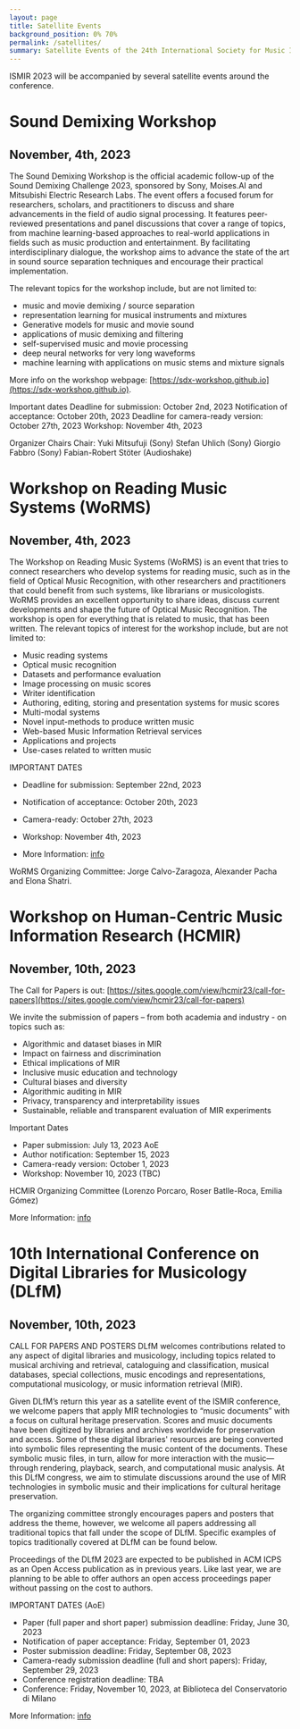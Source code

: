 ```yaml
---
layout: page
title: Satellite Events
background_position: 0% 70%
permalink: /satellites/
summary: Satellite Events of the 24th International Society for Music Information Retrieval Conference
---
```


ISMIR 2023 will be accompanied by several satellite events around the conference.

# Sound Demixing Workshop
## November, 4th, 2023

The Sound Demixing Workshop is the official academic follow-up of the Sound Demixing Challenge 2023, sponsored by Sony, Moises.AI and Mitsubishi Electric Research Labs.
The event offers a focused forum for researchers, scholars, and practitioners to discuss and share advancements in the field of audio signal processing. It features peer-reviewed presentations and panel discussions that cover a range of topics, from machine learning-based approaches to real-world applications in fields such as music production and entertainment. By facilitating interdisciplinary dialogue, the workshop aims to advance the state of the art in sound source separation techniques and encourage their practical implementation.

The relevant topics for the workshop include, but are not limited to:
- music and movie demixing / source separation
- representation learning for musical instruments and mixtures
- Generative models for music and movie sound
- applications of music demixing and filtering
- self-supervised music and movie processing
- deep neural networks for very long waveforms
- machine learning with applications on music stems and mixture signals

More info on the workshop webpage: [https://sdx-workshop.github.io](https://sdx-workshop.github.io).

Important dates
Deadline for submission: October 2nd, 2023
Notification of acceptance: October 20th, 2023
Deadline for camera-ready version: October 27th, 2023
Workshop: November 4th, 2023

Organizer Chairs
Chair: Yuki Mitsufuji (Sony)
Stefan Uhlich (Sony)
Giorgio Fabbro (Sony)
Fabian-Robert Stöter (Audioshake)

# Workshop on Reading Music Systems (WoRMS) 
## November, 4th, 2023

The Workshop on Reading Music Systems (WoRMS) is an event that tries to connect researchers who develop systems for reading music, such as in the field of Optical Music Recognition, with other researchers and practitioners that could benefit from such systems, like librarians or musicologists. WoRMS provides an excellent opportunity to share ideas, discuss current developments and shape the future of Optical Music Recognition. The workshop is open for everything that is related to music, that has been written. The relevant topics of interest for the workshop include, but are not limited to:

- Music reading systems
- Optical music recognition
- Datasets and performance evaluation
- Image processing on music scores
- Writer identification
- Authoring, editing, storing and presentation systems for music scores
- Multi-modal systems
- Novel input-methods to produce written music
- Web-based Music Information Retrieval services
- Applications and projects
- Use-cases related to written music

IMPORTANT DATES

- Deadline for submission: September 22nd, 2023
- Notification of acceptance: October 20th, 2023
- Camera-ready: October 27th, 2023
- Workshop: November 4th, 2023

- More Information: [info](https://sites.google.com/view/worms2023)

WoRMS Organizing Committee: Jorge Calvo-Zaragoza, Alexander Pacha and Elona Shatri.

# Workshop on Human-Centric Music Information Research (HCMIR)
## November, 10th, 2023

The Call for Papers is out: [https://sites.google.com/view/hcmir23/call-for-papers](https://sites.google.com/view/hcmir23/call-for-papers)

We invite the submission of papers – from both academia and industry - on topics such as: 

- Algorithmic and dataset biases in MIR
- Impact on fairness and discrimination
- Ethical implications of MIR 
- Inclusive music education and technology
- Cultural biases and diversity
- Algorithmic auditing in MIR
- Privacy, transparency and interpretability issues
- Sustainable, reliable and transparent evaluation of MIR experiments

Important Dates
- Paper submission: July 13, 2023 AoE
- Author notification: September 15, 2023
- Camera-ready version: October 1, 2023
- Workshop: November 10, 2023 (TBC)


HCMIR Organizing Committee (Lorenzo Porcaro, Roser Batlle-Roca, Emilia Gómez)

More Information: [info](https://sites.google.com/view/hcmir23/)




# 10th International Conference on Digital Libraries for Musicology (DLfM)
## November, 10th, 2023

CALL FOR PAPERS AND POSTERS
DLfM welcomes contributions related to any aspect of digital libraries and musicology, including topics related to musical archiving and retrieval, cataloguing and classification, musical databases, special collections, music encodings and representations, computational musicology, or music information retrieval (MIR).

Given DLfM’s return this year as a satellite event of the ISMIR conference, we welcome papers that apply MIR technologies to “music documents” with a focus on cultural heritage preservation. Scores and music documents have been digitized by libraries and archives worldwide for preservation and access. Some of these digital libraries' resources are being converted into symbolic files representing the music content of the documents. These symbolic music files, in turn, allow for more interaction with the music—through rendering, playback, search, and computational music analysis. At this DLfM congress, we aim to stimulate discussions around the use of MIR technologies in symbolic music and their implications for cultural heritage preservation.

The organizing committee strongly encourages papers and posters that address the theme, however, we welcome all papers addressing all traditional topics that fall under the scope of DLfM. Specific examples of topics traditionally covered at DLfM can be found below.

Proceedings of the DLfM 2023 are expected to be published in ACM ICPS as an Open Access publication as in previous years. Like last year, we are planning to be able to offer authors an open access proceedings paper without passing on the cost to authors.

IMPORTANT DATES (AoE)
- Paper (full paper and short paper) submission deadline: Friday, June 30, 2023
- Notification of paper acceptance: Friday, September 01, 2023
- Poster submission deadline: Friday, September 08, 2023
- Camera-ready submission deadline (full and short papers): Friday, September 29, 2023
- Conference registration deadline: TBA
- Conference: Friday, November 10, 2023, at Biblioteca del Conservatorio di Milano

More Information: [info](https://dlfm.web.ox.ac.uk/)




  




